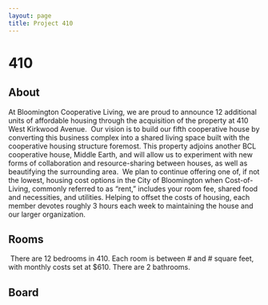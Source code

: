 ```yaml
---
layout: page
title: Project 410
---
```


# 410

## About

At Bloomington Cooperative Living, we are proud to announce 12 additional units of affordable housing through the acquisition of the property at 410 West Kirkwood Avenue.
​
Our vision is to build our fifth cooperative house by converting this business complex into a shared living space built with the cooperative housing structure foremost.
​
This property adjoins another BCL cooperative house, Middle Earth, and will allow us to experiment with new forms of collaboration and resource-sharing between houses, as well as beautifying the surrounding area.
​
We plan to continue offering one of, if not the lowest, housing cost options in the City of Bloomington when Cost-of-Living, commonly referred to as “rent,” includes your room fee, shared food and necessities, and utilities. Helping to offset the costs of housing, each member devotes roughly 3 hours each week to maintaining the house and our larger organization.
​

## Rooms

​
There are 12 bedrooms in 410. Each room is between \# and \# square feet, with monthly costs set at $610. There are 2 bathrooms.
​

## Board
